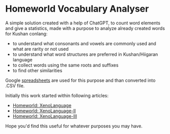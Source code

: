 # Homeworld Vocabulary Analyser

A simple solution created with a help of ChatGPT, to count word elements and give a statistics, made with a purpose to analyze already created words for Kushan conlang:
  - to understand what consonants and vowels are commonly used and what are rarity or not used
  - to understand what word structures are preferred in Kushan/Hiigaran language
  - to collect words using the same roots and suffixes
  - to find other similarities

Google [spreadsheets]([https://pages.github.com/](https://docs.google.com/spreadsheets/d/1Zb5Y1ee2zTvkYHdkAwAExr8cWcW0_cjyZhO1ZbHmXII/edit?usp=sharing)) are used for this purpose and than converted into .CSV file.

Initially this work started within following articles:
- [Homeworld: XenoLanguage](https://www.moddb.com/members/amddred/blogs/homeworld-xenolanguage)
- [Homeworld: XenoLanguage-II](https://www.moddb.com/members/amddred/blogs/homeworld-xenolanguage-ii)
- [Homeworld: XenoLanguage-III](https://www.moddb.com/members/amddred/blogs/homeworld-xenolanguage-iii)

Hope you'd find this useful for whatever purposes you may have.
